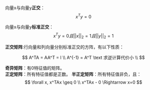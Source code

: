 向量x与向量y**正交**：$$x^Ty=0$$  

向量x与向量y**标准正交**：$$x^Ty=0 且||x||_2=1且||y||_2=1$$    

**正交矩阵**:行向量和列向量分别标准正交的方阵，有以下性质：

$$
A^TA = AA^T = I \\
A^{-1} = A^T  \text 求逆计算代价小 \\
$$

**奇异矩阵**：有0特征值的矩阵。  
**正定矩阵**：所有特征值都是正数。
**半正定矩阵**：所有特征值非负，且：  
$$
\forall x, x^TAx \geq 0 \\
x^TAx - 0 \Rightarrow x=0
$$


